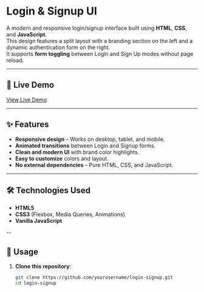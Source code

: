 # Login & Signup UI

A modern and responsive login/signup interface built using **HTML**, **CSS**, and **JavaScript**.  
This design features a split layout with a branding section on the left and a dynamic authentication form on the right.  
It supports **form toggling** between Login and Sign Up modes without page reload.

---

## 🚀 Live Demo
[View Live Demo](http://login-and-signup-page-eta.vercel.app/)

---


## ✨ Features
- **Responsive design** – Works on desktop, tablet, and mobile.
- **Animated transitions** between Login and Signup forms.
- **Clean and modern UI** with brand color highlights.
- **Easy to customize** colors and layout.
- **No external dependencies** – Pure HTML, CSS, and JavaScript.

---

## 🛠 Technologies Used
- **HTML5**
- **CSS3** (Flexbox, Media Queries, Animations)
- **Vanilla JavaScript**

--

## 📌 Usage
1. **Clone this repository**:
   ```bash
   git clone https://github.com/yourusername/login-signup.git
   cd login-signup
